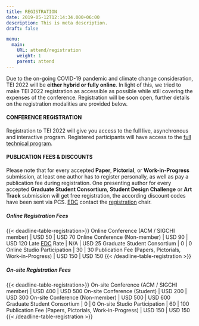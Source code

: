 ```yaml
---
title: REGISTRATION
date: 2019-05-12T12:14:34.000+06:00
description: This is meta description.
draft: false

menu:
  main:
    URL: attend/registration
    weight: 1
    parent: attend
---
```


Due to the on-going COVID-19 pandemic and climate change consideration, TEI 2022 will be **either hybrid or fully online**. In light of this, we tried to make TEI 2022 registration as accessible as possible while still covering the expenses of the conference. Registration will be soon open, further details on the registration modalities are provided below.

#### CONFERENCE REGISTRATION

Registration to TEI 2022 will give you access to the full live, asynchronous and interactive program. Registered participants will have access to the [full technical program](https://tei.acm.org/2022/attend/).

#### PUBLICATION FEES & DISCOUNTS

Please note that for every accepted **Paper**, **Pictorial**, or **Work-in-Progress** submission, at least one author has to register personally, as well as pay a publication fee during registration. One presenting author for every accepted **Graduate Student Consortium**, **Student Design Challenge** or **Art Track** submission will get free registration, the according discount codes have been sent via PCS. [EDC](https://services.acm.org/public/qj/proflevel/countryListing.cfm) contact the [registration](mailto:registration@tei.acm.org) chair.

##### Online Registration Fees

{{< deadline-table-registration>}}
Online Conference (ACM / SIGCHI member) | USD 50                   | USD 70
Online Conference (Non-member)          | USD 90                   | USD 120
Late [EDC](https://services.acm.org/public/qj/proflevel/countryListing.cfm) Rate | N/A | USD 25
Graduate Student Consortium  | 0 | 0
Online Studio Participation  | 30 | 30
Publication Fee (Papers, Pictorials, Work-in-Progress) | USD 150 | USD 150
{{< /deadline-table-registration >}}

##### On-site Registration Fees

{{< deadline-table-registration>}}
On-site Conference (ACM / SIGCHI member) | USD 400                   | USD 500
On-site Conference (Student)          | USD 200                   | USD 300
On-site Conference (Non-member)          | USD 500                   | USD 600
Graduate Student Consortium  | 0 | 0
On-site Studio Participation  | 60 | 100
Publication Fee (Papers, Pictorials, Work-in-Progress) | USD 150 | USD 150
{{< /deadline-table-registration >}}
